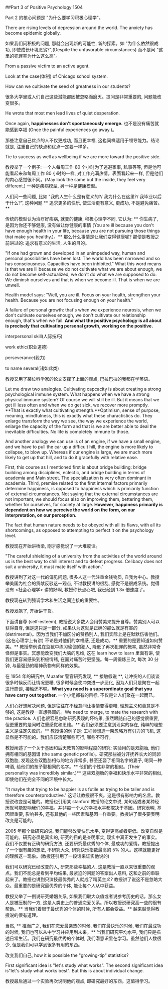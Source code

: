 ##Part 3 of Positive Psychology 1504

Part 2 的核心问题是 "为什么要学习积极心理学"。

There are rising levels of depression around the world. The anxiety has become epidemic globally.

如果我们问积极的问题, 那就会出现新的可能性, 新的探索。如 "为什么依然很成功, 即使成长环境恶劣?",(Despite the unfavorable circumstances) 而不是问 "这里的犯罪率为什么这么高"。

From a passive victim to an active agent.

Look at the case(体制) of Chicago school system.

How can we cultivate the seed of greatness in our students?

很多大学里或人们自己这些潜能都因被忽略而磨灭。提问是非常重要的, 问题能改变很多。

He wrote that most men lead lives of quiet desperation.

Once again, **happinesses don't spontaneously emerge.** 也不是没有痛苦就能感到幸福 (Once the painful experiences go away.)。

那些注意自己优点的人不仅更成功, 而且更幸福, 这也同样适用于领导能力。结论就是, 注重自己的缺点和优点一定要一样多。

Tie to success as well as wellbeing if we are more toward the positive side.

教授举了一个例子: 一个人每周工作 80 个小时为了逃避家事, 私事等等, 但是他可能看起来和每周工作 80 小时的一样, 对工作充满热情。表面看起来一样, 但是他们的内心感觉很不同。(May look the same but the inside, they feel very different.) 一种是疾病模型, 另一种是健康模型。

人们问一些问题, 比如 "我的人生什么是有意义的?/ 我为什么在这里?/ 我毕业以后干什么?", 这种问题 ** 追求更多的快乐, 使生活更有意义, 更成功, 不是避免痛苦。**

传统的模型认为治疗好疾病, 就变的健康, 积极心理学不同, 它认为: ** 你生病了, 是因为你还不够健康, 没有做让你健康的事情 (You are ill because you don't have enough health in your life, because you are not pursuing those things that make you healthy.)。** 那么什么事情是让我们变得健康呢? 那便是教授之前讲过的: 追求有意义的生活, 人生的目的。

"If one had grown and developed in an unimpeded way, human and personal possibilities have been lost. The world has been narrowed and so has consciousness. Capacities have been inhibited." What this word means is that we are ill because we do not cultivate what we are about enough, we do not become self-actualized, we don't do what we are supposed to do. We diminsh ourselves and that is when we become ill. That is when we are unwell.

Health model says: "Well, you are ill. Focus on your health, strengthen your health. Because you are not focusing enough on your health."

A failure of personal growth: that's when we experience neurosis, when we don't cultivate ourselves enough, we don't cultivate our relationship enough, that's when we fail. **And what the positive psychology is all about is precisely that cultivating personal growth, working on the positive.**

interpersonal skill(人际技巧)

work ethic(职业道德)

perseverance(毅力)

to name several(诸如此类)

教授又用了某位科学家的论文支撑了上面的观点, 巴拉巴拉的我都在学英语。

Let me draw two analogies. Cultivating capcacity is about creating a strong psychological immune system. What happens when we have a strong physical immune system? Of course we will still be ill. But it means that we get ill less often and when we do get sick, we recover more promptly. **That is exactly what cultivating strength.**Optimism, sense of purpose, meaning, mindfulness, this is exactly what these charactistics do. They enlarge transform the way we see, the way we experience the world, enlarge the capacity of the form and that is we are better able to deal the inevitable difficulties. No life is completely immune to those.

And another analogy we can use is of an engine, if we have a small engine, and we have to pull the car up a difficult hill, the engine is more likely to collapse, to blow up. Whereas if our engine is large, we are much more likely to get up that hill, and to do it gracefully with relative ease. 


First, this course as I mentioned first is about bridge building: bridge building among disciplines, eclectic, and bridge building in terms of academia and Main street. The specialization is very often dominant in academia. Third, premise related to the first internal factors primarily determine happiness, is opposed to happiness which is primiarily function of external circumstances. Not saying that the external circumstances are not important, we should focus also on improving them, bettering them, whether for ourselves, for society at large. **However, happiness primarily is dependent on how we perceive the world on the form, on our interpretation, on our perception.**

The fact that human nature needs to be obeyed with all its flaws, with all its shortcomings, as opposed to attempting to perfect it on the psychology level.

教授现在开始讲桥梁, 刚才感觉说了一大堆废话。

"The careful shielding of a university from the activities of the world around us is the best way to chill interest and to defeat progress. Celibacy does not suit a university, it must mate itself with action."

教授讲到了对这一代的偏见问题, 很多人这一代注重金钱物质, 自我为中心。教授举美国为社会的贡献反驳这一观点, 不过教授讲的很乱, 感觉不是很成系统。觉得没有 <社会心理学> 讲的好啊, 教授你长点心吧, 我已经到 1.3x 倍速度了。

教授现在转到强调学术和生活之间连接的重要性。

教授发飙了, 开始讲干货。

下面讲自尊 (self-esteem),  教授说大多数人会用赞美来提升自尊。赞美别人可以获得自尊, 但是这只是一部分, 如果认为这就是正确的那么就是有害的 (detrimental)。因为当我们不加区分的赞扬别人, 我们实际上是在默默伤害他们。(这在心理学上有讲) 不论是对他们的幸福感, 还是成功。** 重要的是要知道如何赞美。** 教授举例说在监狱中练习瑜伽的犯人, 降低了再次犯罪的概率, 虽然非常奇怪但是事实。冥想能改变我们大脑的思维, 这在 learn how to learn 里面有讲, 使我们更容易感染到积极情绪, 在面对痛苦时更坚强。每一周锻炼三次, 每次 30 分钟, 与最强劲的精神药物有同样的效果。

在 1954 年的研究中, Muzafer 警官研究发现, ** 接触假说 **, 让冲突的人们谈谈很多时候反而让情况更糟, 很多时候会使冲突进一步恶化, 因为人们只是聚在一起进行商谈, 接触还不够。**What you need is a superordinate goal that you have carry out together.** 一个小组都有的目标, 不仅是让人们聚在一起而已。

人们心好想解决问题, 但是往往在不经意间让事情变得更糟, 理想主义和善意是不够的, 这是教授一直想强调的。We need to merge, to mate the research with the practice. 人们也很容易忽略研究表现的坏结果, 虽然跟随自己的感觉很重要, 但更重要的是同时注重感觉和思维。** 我们必须要注意到现实的存在, 纯粹的理想主义是注定失败的。** 教授讲的例子是: 工程师想造一架忽略万有引力的飞机, 这显然是不可能的。我们应该清楚哪些可行, 哪些不可行。

教授阐述了一个关于基因和后天教育的影响程度的研究: 实验用的是双胞胎, 他们拥有相同的基因谱 (the same genetic profile)。研究那些被分开抚养长大的同卵双胞胎, 发现这些双胞胎相似的地方非常多, 甚至还娶了相同名字的妻子, 喝同一种啤酒, 给他们的孩子娶相同的名字。** 他们的个性非常的相似。(Their personality was incredibly similar.)** 这些双胞胎的幸福和快乐水平非常的相似, 即使他们在完全不同的环境中长大。

"It maybe that trying to be happier is as futile as trying to be taller and is therefore counterproductive." 这话让教授很不爽。这是很有影响力的名言。教授说改变是可能的。教授也引用某 stanford 教授的论文中说, 某句话或者某种经历就可能影响我们的幸福。并非每一个人的幸福水平都取决于基因。研究表明, 基因很重要, 影响甚多, 还有其他的一些因素和基因一样重要。教授讲了很多要表明改变是可能的。

2005 年那个做研究的说, 我们能够改变快乐水平, 变得更高或者更低。改变自然是可能的。研究必须是真实的, 研究的目的是查明事实, 现实中真正发生了的事实。我们不仅要有正确的研究方法, 还要研究最优秀的个体, 最成功的爱情。教授提出了一个很有趣的想法, 不研究大众, 研究快乐指数最高的 5% 的人。这样就能更好的理解这一现象。(教授还引用了一段话来证实他说的)

我们可以研究已经改变的人, 研究那些幸福的人, 这是教授一直以来很重要的观点。我们不能总是看到平均结果, 最紧迫的问题的答案出人意料, 这和之前的串联起来了。教授也讲到只演技最优秀的人就成了精英主义? 教授讲了说这不是忽略大众。最重要的是研究最优秀的个体, 能让每个人从中获益。

教授又举了一例说研究婚姻关系, 如果我们取大众值或者说参考历史的话。那么女人是被压制的一方, 这是人类史上的普通恋爱关系。所以教授说研究高一些的很有帮助。** 当我们着眼于最优秀的个体的时候, 所有人都会受益。** 越来越觉得教授说的很有道理。

当然, ** 推而广之, 我们在恋爱最亲热的时候, 我们在最快乐的时候, 我们在最成功的时候, 我们也可以从中学习并应用到未来。** 当我们研究平均水平, 我们只是描述日常生活。我们在研究最优秀的个体时, 我们潜意识里在学习。虽然他们人数很少, 但是我们可以学到很多有用的东西。

改变我们自己, how it is possible the "growing-tip" statistics?

First significant idea is "let's study what works". The second significant idea is"let's study what works best". But this is about individual change.

教授最后通过一个实验再次说明他的观点, 即研究最好的东西。这值得学习。
